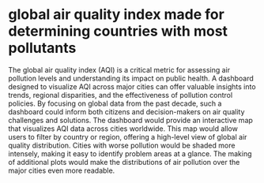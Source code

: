 # global air quality index made for determining countries with most pollutants
The global air quality index (AQI) is a critical metric for assessing air pollution levels and understanding its impact on public health. A dashboard designed to visualize AQI across major cities can offer valuable insights into trends, regional disparities, and the effectiveness of pollution control policies. By focusing on global data from the past decade, such a dashboard could inform both citizens and decision-makers on air quality challenges and solutions. The dashboard would provide an interactive map that visualizes AQI data across cities worldwide. This map would allow users to filter by country or region, offering a high-level view of global air quality distribution. Cities with worse pollution would be shaded more intensely, making it easy to identify problem areas at a glance.  The making of additional plots would make the distributions of air pollution over the major cities even more readable.
